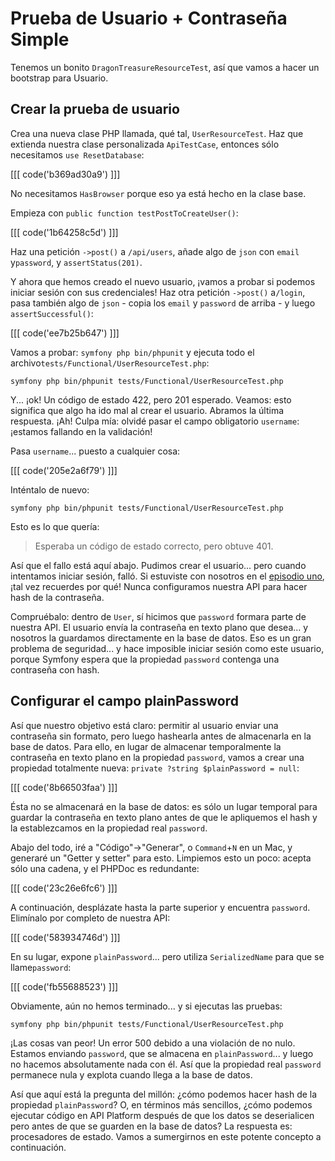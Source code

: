 # Prueba de Usuario + Contraseña Simple

Tenemos un bonito `DragonTreasureResourceTest`, así que vamos a hacer un bootstrap para Usuario.

## Crear la prueba de usuario

Crea una nueva clase PHP llamada, qué tal, `UserResourceTest`. Haz que extienda nuestra clase personalizada `ApiTestCase`, entonces sólo necesitamos `use ResetDatabase`:

[[[ code('b369ad30a9') ]]]

No necesitamos `HasBrowser` porque eso ya está hecho en la clase base.

Empieza con `public function testPostToCreateUser()`:

[[[ code('1b64258c5d') ]]]

Haz una petición `->post()` a `/api/users`, añade algo de `json` con `email` y`password`, y `assertStatus(201)`.

Y ahora que hemos creado el nuevo usuario, ¡vamos a probar si podemos iniciar sesión con sus credenciales! Haz otra petición `->post()` a`/login`, pasa también algo de `json` - copia los `email` y `password` de arriba - y luego `assertSuccessful()`:

[[[ code('ee7b25b647') ]]]

Vamos a probar: `symfony php bin/phpunit` y ejecuta todo el archivo`tests/Functional/UserResourceTest.php`:

```terminal-silent
symfony php bin/phpunit tests/Functional/UserResourceTest.php
```

Y... ¡ok! Un código de estado 422, pero 201 esperado. Veamos: esto significa que algo ha ido mal al crear el usuario. Abramos la última respuesta. ¡Ah! Culpa mía: olvidé pasar el campo obligatorio `username`: ¡estamos fallando en la validación!

Pasa `username`... puesto a cualquier cosa:

[[[ code('205e2a6f79') ]]]

Inténtalo de nuevo:

```terminal-silent
symfony php bin/phpunit tests/Functional/UserResourceTest.php
```

Esto es lo que quería:

> Esperaba un código de estado correcto, pero obtuve 401.

Así que el fallo está aquí abajo. Pudimos crear el usuario... pero cuando intentamos iniciar sesión, falló. Si estuviste con nosotros en el [episodio uno](https://symfonycasts.com/screencast/api-platform), ¡tal vez recuerdes por qué! Nunca configuramos nuestra API para hacer hash de la contraseña.

Compruébalo: dentro de `User`, sí hicimos que `password` formara parte de nuestra API. El usuario envía la contraseña en texto plano que desea... y nosotros la guardamos directamente en la base de datos. Eso es un gran problema de seguridad... y hace imposible iniciar sesión como este usuario, porque Symfony espera que la propiedad `password` contenga una contraseña con hash.

## Configurar el campo plainPassword

Así que nuestro objetivo está claro: permitir al usuario enviar una contraseña sin formato, pero luego hashearla antes de almacenarla en la base de datos. Para ello, en lugar de almacenar temporalmente la contraseña en texto plano en la propiedad `password`, vamos a crear una propiedad totalmente nueva: `private ?string $plainPassword = null`:

[[[ code('8b66503faa') ]]]

Ésta no se almacenará en la base de datos: es sólo un lugar temporal para guardar la contraseña en texto plano antes de que le apliquemos el hash y la establezcamos en la propiedad real `password`.

Abajo del todo, iré a "Código"->"Generar", o `Command`+`N` en un Mac, y generaré un "Getter y setter" para esto. Limpiemos esto un poco: acepta sólo una cadena, y el PHPDoc es redundante:

[[[ code('23c26e6fc6') ]]]

A continuación, desplázate hasta la parte superior y encuentra `password`. Elimínalo por completo de nuestra API:

[[[ code('583934746d') ]]]

En su lugar, expone `plainPassword`... pero utiliza `SerializedName` para que se llame`password`:

[[[ code('fb55688523') ]]]

Obviamente, aún no hemos terminado... y si ejecutas las pruebas:

```terminal-silent
symfony php bin/phpunit tests/Functional/UserResourceTest.php
```

¡Las cosas van peor! Un error 500 debido a una violación de no nulo. Estamos enviando `password`, que se almacena en `plainPassword`... y luego no hacemos absolutamente nada con él. Así que la propiedad real `password` permanece nula y explota cuando llega a la base de datos.

Así que aquí está la pregunta del millón: ¿cómo podemos hacer hash de la propiedad `plainPassword`? O, en términos más sencillos, ¿cómo podemos ejecutar código en API Platform después de que los datos se deserialicen pero antes de que se guarden en la base de datos? La respuesta es: procesadores de estado. Vamos a sumergirnos en este potente concepto a continuación.
